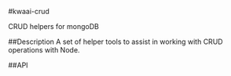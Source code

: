#kwaai-crud

CRUD helpers for mongoDB

##Description
A set of helper tools to assist in working with CRUD operations with Node.

##API


